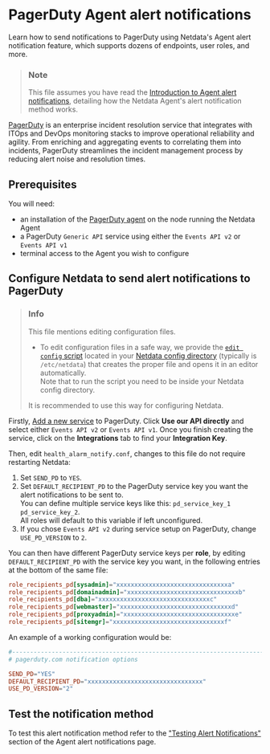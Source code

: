 # PagerDuty Agent alert notifications

Learn how to send notifications to PagerDuty using Netdata's Agent alert notification feature, which supports dozens of endpoints, user roles, and more.

> ### Note
>
> This file assumes you have read the [Introduction to Agent alert notifications](https://github.com/netdata/netdata/blob/master/health/notifications/README.md), detailing how the Netdata Agent's alert notification method works.

[PagerDuty](https://www.pagerduty.com/company/) is an enterprise incident resolution service that integrates with ITOps
and DevOps monitoring stacks to improve operational reliability and agility. From enriching and aggregating events to
correlating them into incidents, PagerDuty streamlines the incident management process by reducing alert noise and
resolution times.

## Prerequisites

You will need:

- an installation of the [PagerDuty agent](https://www.pagerduty.com/docs/guides/agent-install-guide/) on the node running the Netdata Agent
- a PagerDuty `Generic API` service using either the `Events API v2` or `Events API v1`
- terminal access to the Agent you wish to configure

## Configure Netdata to send alert notifications to PagerDuty

> ### Info
>
> This file mentions editing configuration files.  
>
> - To edit configuration files in a safe way, we provide the [`edit config` script](https://github.com/netdata/netdata/blob/master/docs/configure/nodes.md#use-edit-config-to-edit-configuration-files) located in your [Netdata config directory](https://github.com/netdata/netdata/blob/master/docs/configure/nodes.md#the-netdata-config-directory) (typically is `/etc/netdata`) that creates the proper file and opens it in an editor automatically.  
> Note that to run the script you need to be inside your Netdata config directory.
>
> It is recommended to use this way for configuring Netdata.

Firstly, [Add a new service](https://support.pagerduty.com/docs/services-and-integrations#section-configuring-services-and-integrations)
to PagerDuty. Click **Use our API directly** and select either `Events API v2` or `Events API v1`. Once you finish
creating the service, click on the **Integrations** tab to find your **Integration Key**.

Then, edit `health_alarm_notify.conf`, changes to this file do not require restarting Netdata:

1. Set `SEND_PD` to `YES`.
2. Set `DEFAULT_RECIPIENT_PD` to the PagerDuty service key you want the alert notifications to be sent to.  
   You can define multiple service keys like this: `pd_service_key_1 pd_service_key_2`.  
   All roles will default to this variable if left unconfigured.
3. If you chose `Events API v2` during service setup on PagerDuty, change `USE_PD_VERSION` to `2`.

You can then have different PagerDuty service keys per **role**, by editing `DEFAULT_RECIPIENT_PD` with the service key you want, in the following entries at the bottom of the same file:

```conf
role_recipients_pd[sysadmin]="xxxxxxxxxxxxxxxxxxxxxxxxxxxxxxxa"
role_recipients_pd[domainadmin]="xxxxxxxxxxxxxxxxxxxxxxxxxxxxxxxb"
role_recipients_pd[dba]="xxxxxxxxxxxxxxxxxxxxxxxxxxxxxxxc"
role_recipients_pd[webmaster]="xxxxxxxxxxxxxxxxxxxxxxxxxxxxxxxd"
role_recipients_pd[proxyadmin]="xxxxxxxxxxxxxxxxxxxxxxxxxxxxxxxe"
role_recipients_pd[sitemgr]="xxxxxxxxxxxxxxxxxxxxxxxxxxxxxxxf"
```

An example of a working configuration would be:

```conf
#------------------------------------------------------------------------------
# pagerduty.com notification options

SEND_PD="YES"
DEFAULT_RECIPIENT_PD="xxxxxxxxxxxxxxxxxxxxxxxxxxxxxxxx"
USE_PD_VERSION="2"
```

## Test the notification method

To test this alert notification method refer to the ["Testing Alert Notifications"](https://github.com/netdata/netdata/blob/master/health/notifications/README.md#testing-alert-notifications) section of the Agent alert notifications page.
